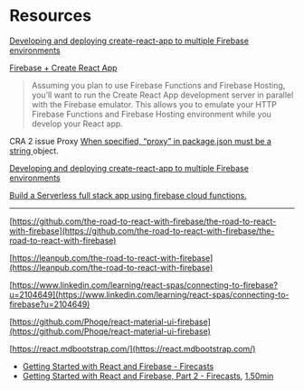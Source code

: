 # Resources

[Developing and deploying create-react-app to multiple Firebase environments](https://dev.to/captemulation/developing-and-deploying-create-react-app-to-multiple-firebase-environments-4e8h)

 [Firebase + Create React App](https://peterhrynkow.com/firebase/2018/08/01/firebase-with-create-react-app.html)

> Assuming you plan to use Firebase Functions and Firebase Hosting, you’ll want to run the Create React App development server in parallel with the Firebase emulator. This allows you to emulate your HTTP Firebase Functions and Firebase Hosting environment while you develop your React app.

CRA 2 issue Proxy [When specified, “proxy” in package.json must be a string ](https://stackoverflow.com/questions/52605997/when-specified-proxy-in-package-json-must-be-a-string) object.

[Developing and deploying create-react-app to multiple Firebase environments](https://dev.to/captemulation/developing-and-deploying-create-react-app-to-multiple-firebase-environments-4e8h)

[Build a Serverless full stack app using firebase cloud functions.](https://blog.usejournal.com/build-a-serverless-full-stack-app-using-firebase-cloud-functions-81afe34a64fc)

-------



[https://github.com/the-road-to-react-with-firebase/the-road-to-react-with-firebase](https://github.com/the-road-to-react-with-firebase/the-road-to-react-with-firebase)

[https://leanpub.com/the-road-to-react-with-firebase](https://leanpub.com/the-road-to-react-with-firebase)

[https://www.linkedin.com/learning/react-spas/connecting-to-firebase?u=2104649](https://www.linkedin.com/learning/react-spas/connecting-to-firebase?u=2104649)

[https://github.com/Phoqe/react-material-ui-firebase](https://github.com/Phoqe/react-material-ui-firebase)

[https://react.mdbootstrap.com/](https://react.mdbootstrap.com/)

* [Getting Started with React and Firebase - Firecasts](https://youtu.be/mwNATxfUsgI)
* [Getting Started with React and Firebase, Part 2 - Firecasts](https://youtu.be/p4XTMvagQ2Q), [1.50min](https://youtu.be/p4XTMvagQ2Q?t=110) 


